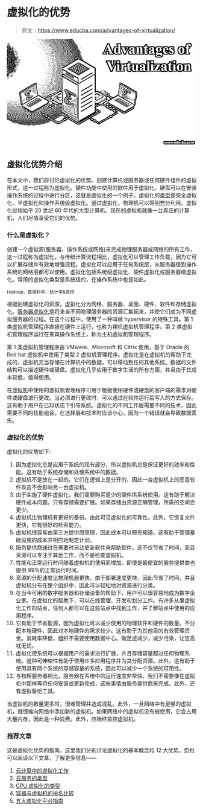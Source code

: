 # 虚拟化的优势

> 原文：<https://www.educba.com/advantages-of-virtualization/>

![advantages of virtualization](img/b25fd282405e5e3adb7104bf4fc2538b.png)



## 虚拟化优势介绍

在本文中，我们将讨论虚拟化的优势。创建计算机或服务器或任何硬件组件的虚拟形式，这一过程称为虚拟化。硬件功能中使用的软件用于虚拟化。硬盘可以在安装操作系统的过程中进行分区，这就是虚拟化的一个例子。虚拟化的[类型](https://www.educba.com/types-of-virtualization/)是完全虚拟化、半虚拟化和操作系统级虚拟化。通过虚拟化，物理机可以得到充分利用。虚拟化过程始于 20 世纪 60 年代的大型计算机。现在的虚拟机就像一台真正的计算机，人们尽情享受它们的优势。

### 什么是虚拟化？

创建一个虚拟源(服务器、操作系统或网络)来完成物理服务器或网络的所有工作，这一过程称为虚拟化。与传统计算流程相比，虚拟化可以管理工作负载，因为它可以扩展存储并有效地增强流程。虚拟化可以应用于任何系统层，从服务器级到操作系统的网络层都可以使用。虚拟化包括系统级虚拟化、硬件虚拟化或服务器级虚拟化。常用的虚拟化类型是系统级的，在操作系统中也是如此。

<small>Hadoop、数据科学、统计学&其他</small>

根据创建虚拟化的资源，虚拟化分为网络、服务器、桌面、硬件、软件和存储虚拟化。[服务器虚拟化](https://www.educba.com/server-virtualization/)是将来自不同物理服务器的资源汇集起来，并使它们成为不同虚拟服务器的过程。在这个过程中，使用了一种叫做 hypervisor 的特殊工具。第 1 类虚拟机管理程序直接在硬件上运行，也称为裸机虚拟机管理程序。第 2 类虚拟机管理程序运行在来宾操作系统上，称为主机虚拟机管理程序。

第 1 类虚拟机管理程序由 VMware、Microsoft 和 Citrix 使用。基于 Oracle 的 Red hat 虚拟机中使用了类型 2 虚拟机管理程序。虚拟化是在虚拟机的帮助下完成的，虚拟机充当存储在计算机中的数据，可以移动到任何其他系统。数据的文件结构可以描述硬件或硬盘。虚拟化几乎应用于数字生活的所有方面，并且由于其成本较低，值得使用。

在[虚拟机](https://www.educba.com/what-is-virtual-machine/)中使用的虚拟机管理程序可用于根据使用硬件或硬盘的客户端的需求对硬件或硬盘进行更改。当必须进行更改时，可以通过在软件运行后写入的方式保存。这有助于用户在已知状态下引导系统。虚拟化的不同工作层需要不同的技术，因此需要不同的技能组合。在选择层和技术时应该小心，因为一个错误就会导致数据丢失。

### 虚拟化的优势

虚拟化的优势如下:

1.  因为虚拟化总是应用于系统的现有部分，所以虚拟机总是保证更好的效率和性能。这有助于系统存储和处理系统中的数据。
2.  虚拟机不是放在一起的。它们在逻辑上是分开的，因此一台虚拟机上的恶意软件攻击不会影响另一台虚拟机。
3.  由于实施了硬件虚拟化，我们需要购买更少的硬件供系统使用。这有助于解决硬件成本问题。只有存储需要扩展。如果存储由资源正确管理，所需的空间会更少。
4.  虚拟机比物理机有更好的备份。由此可见虚拟化的可靠性。此外，它恢复文件更快，它有很好的检索能力。
5.  虚拟机很容易由第三方提供商管理，因此成本可以预先知道。这有助于管理基础设施的成本并相应地制定计划。
6.  服务提供商通过在需要时自动更新软件来帮助软件。这不仅节省了时间，而且资源可以专注于其他工作，而不是检查虚拟机。
7.  性能和正常运行时间随着虚拟机的使用而增加。即使是最便宜的服务提供商也提供 99%的正常运行时间。
8.  资源的分配速度比物理机器更快。由于部署速度更快，因此节省了时间，并且虚拟机分布在整个组织中，因此可以轻松地对资源进行分类。
9.  在当今可用的数字服务器和存储设备的帮助下，用户可以很容易地成为数字企业家。在虚拟化的帮助下，可以在线管理、开发和划分工作。有许多从事虚拟化工作的站点，任何人都可以在这些站点中找到工作，并了解站点中使用的应用程序。
10.  它有助于节省能源，因为虚拟化可以减少使用的物理软件和硬件的数量。不分配本地硬件，因此对本地硬件的需求较少。这有助于为其他目的有效管理资金。消耗率降低，组织不需要使用数据中心。碳足迹减少，减少污染，让您高枕无忧。
11.  虚拟化使系统可以根据用户的需求进行扩展，并且存储容量超过任何物理系统。这种可伸缩性有助于使用许多应用程序并为其分配资源。此外，这有助于使用具有两个系统的存储容量的系统，因此可以减少一个系统的可用性。
12.  与物理服务器相比，服务器在系统中的运行速度非常快。我们不需要像在虚拟机中那样等待任何安装或更新完成，这些事情由服务提供商来完成。此外，还有虚拟备份工具。

当虚拟机的数量更多时，很难管理并造成混乱。此外，一旦网络中有足够的虚拟机，就很难向网络中添加新的虚拟机。如果网络中的虚拟机没有被使用，它会占用大量内存，因此是一种浪费。此外，应始终监控虚拟机。

### 推荐文章

这是虚拟化优势的指南。这里我们分别讨论虚拟化的基本概念和 12 大优势。您也可以阅读以下文章，了解更多信息——

1.  [云计算中的虚拟化工作](https://www.educba.com/virtualization-in-cloud-computing/)
2.  [云服务的类型](https://www.educba.com/types-of-cloud-services/)
3.  [CPU 虚拟化的类型](https://www.educba.com/cpu-virtualization/)
4.  [容器与虚拟机的排名比较](https://www.educba.com/containers-vs-virtual-machines/)
5.  [五大虚拟化平台指南](https://www.educba.com/virtualization-platforms/)





